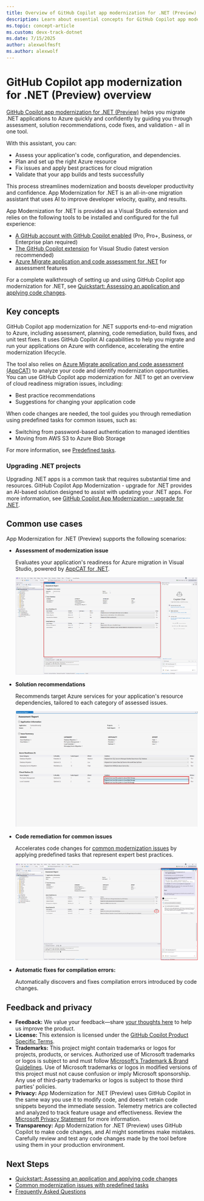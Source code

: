 ```yaml
---
title: Overview of GitHub Copilot app modernization for .NET (Preview)
description: Learn about essential concepts for GitHub Copilot app modernization for .NET 
ms.topic: concept-article
ms.custom: devx-track-dotnet
ms.date: 7/15/2025
author: alexwolfmsft
ms.author: alexwolf
---
```


# GitHub Copilot app modernization for .NET (Preview) overview

[GitHub Copilot app modernization for .NET (Preview)](https://aka.ms/appmod-dotnet-marketplace) helps you migrate .NET applications to Azure quickly and confidently by guiding you through assessment, solution recommendations, code fixes, and validation - all in one tool.

With this assistant, you can:

- Assess your application's code, configuration, and dependencies.
- Plan and set up the right Azure resource
- Fix issues and apply best practices for cloud migration
- Validate that your app builds and tests successfully

This process streamlines modernization and boosts developer productivity and confidence. App Modernization for .NET is an all-in-one migration assistant that uses AI to improve developer velocity, quality, and results.

App Modernization for .NET is provided as a Visual Studio extension and relies on the following tools to be installed and configured for the full experience:

- [A GitHub account with GitHub Copilot enabled](https://github.com/features/copilot) (Pro, Pro+, Business, or Enterprise plan required)
- [The GitHub Copilot extension](https://marketplace.visualstudio.com/items?itemName=GitHub.copilot) for Visual Studio (latest version recommended)
- [Azure Migrate application and code assessment for .NET](../appcat/install.md) for assessment features

For a complete walkthrough of setting up and using GitHub Copilot app modernization for .NET, see [Quickstart: Assessing an application and applying code changes](quickstart.md).

## Key concepts

GitHub Copilot app modernization for .NET supports end-to-end migration to Azure, including assessment, planning, code remediation, build fixes, and unit test fixes. It uses GitHub Copilot AI capabilities to help you migrate and run your applications on Azure with confidence, accelerating the entire modernization lifecycle.

The tool also relies on [Azure Migrate application and code assessment (AppCAT)](../appcat/app-code-assessment-toolkit.md) to analyze your code and identify modernization opportunities. You can use GitHub Copilot app modernization for .NET to get an overview of cloud readiness migration issues, including:

- Best practice recommendations
- Suggestions for changing your application code

When code changes are needed, the tool guides you through remediation using predefined tasks for common issues, such as:

- Switching from password-based authentication to managed identities
- Moving from AWS S3 to Azure Blob Storage

For more information, see [Predefined tasks](predefined-tasks.md).

### Upgrading .NET projects

Upgrading .NET apps is a common task that requires substantial time and resources. GitHub Copilot App Modernization - upgrade for .NET provides an AI-based solution designed to assist with updating your .NET apps. For more information, see [GitHub Copilot App Modernization - upgrade for .NET](../../../core/porting/github-copilot-app-modernization-overview.md).

## Common use cases

App Modernization for .NET (Preview) supports the following scenarios:

- **Assessment of modernization issue**  

    Evaluates your application's readiness for Azure migration in Visual Studio, powered by [AppCAT for .NET](../appcat/install.md).

    ![Assessment](media/overview_assessment.png)

- **Solution recommendations**  

    Recommends target Azure services for your application's resource dependencies, tailored to each category of assessed issues.

    ![Solution](media/overview_solution.png)

- **Code remediation for common issues**

    Accelerates code changes for [common modernization issues](predefined-tasks.md) by applying predefined tasks that represent expert best practices.

    ![Apply Task](media/overview_remediation.png)

- **Automatic fixes for compilation errors:**  

    Automatically discovers and fixes compilation errors introduced by code changes.

## Feedback and privacy

- **Feedback:** We value your feedback—share [your thoughts here](https://aka.ms/AM4DFeedback) to help us improve the product.
- **License:** This extension is licensed under the [GitHub Copilot Product Specific Terms](https://github.com/customer-terms/github-copilot-product-specific-terms).
- **Trademarks:** This project might contain trademarks or logos for projects, products, or services. Authorized use of Microsoft trademarks or logos is subject to and must follow [Microsoft's Trademark & Brand Guidelines](https://www.microsoft.com/en-us/legal/intellectualproperty/trademarks/usage/general). Use of Microsoft trademarks or logos in modified versions of this project must not cause confusion or imply Microsoft sponsorship. Any use of third-party trademarks or logos is subject to those third parties' policies.
- **Privacy:** App Modernization for .NET (Preview) uses GitHub Copilot in the same way you use it to modify code, and doesn't retain code snippets beyond the immediate session. Telemetry metrics are collected and analyzed to track feature usage and effectiveness. Review the [Microsoft Privacy Statement](https://go.microsoft.com/fwlink/?LinkId=521839) for more information.
- **Transparency:** App Modernization for .NET (Preview) uses GitHub Copilot to make code changes, and AI might sometimes make mistakes. Carefully review and test any code changes made by the tool before using them in your production environment.

## Next Steps

- [Quickstart: Assessing an application and applying code changes](quickstart.md)
- [Common modernization issues with predefined tasks](predefined-tasks.md)
- [Frequently Asked Questions](faq.md)
